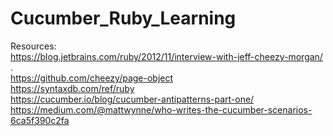 # Cucumber_Ruby_Learning

Resources: \
https://blog.jetbrains.com/ruby/2012/11/interview-with-jeff-cheezy-morgan/ . \
https://github.com/cheezy/page-object \
https://syntaxdb.com/ref/ruby \
https://cucumber.io/blog/cucumber-antipatterns-part-one/ \
https://medium.com/@mattwynne/who-writes-the-cucumber-scenarios-6ca5f390c2fa

